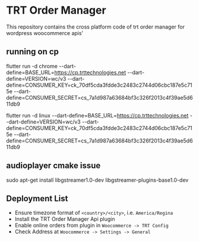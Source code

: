 # TRT Order Manager

This repository contains the cross platform code of trt order manager for wordpress woocommerce apis'

## running on cp

flutter run -d chrome --dart-define=BASE_URL=https://cp.trttechnologies.net --dart-define=VERSION=wc/v3 --dart-define=CONSUMER_KEY=ck_70df5cda3fdde3c2483c2744d06cbc187e5c715e --dart-define=CONSUMER_SECRET=cs_7a1d987a63684bf3c326f2013c4f39ae5d611db9

flutter run -d linux --dart-define=BASE_URL=https://cp.trttechnologies.net --dart-define=VERSION=wc/v3 --dart-define=CONSUMER_KEY=ck_70df5cda3fdde3c2483c2744d06cbc187e5c715e --dart-define=CONSUMER_SECRET=cs_7a1d987a63684bf3c326f2013c4f39ae5d611db9

## audioplayer cmake issue

sudo apt-get install libgstreamer1.0-dev libgstreamer-plugins-base1.0-dev

## Deployment List

-   Ensure timezone format of `<country>/<city>`, i.e. `America/Regina`
-   Install the TRT Order Manager Api plugin
-   Enable online orders from plugin in `Woocommerce -> TRT Config`
-   Check Address at `Woocommerce -> Settings -> General`
